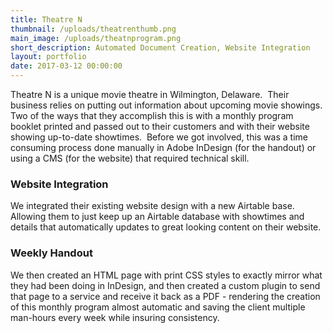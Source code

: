 ```yaml
---
title: Theatre N 
thumbnail: /uploads/theatrenthumb.png
main_image: /uploads/theatnprogram.png
short_description: Automated Document Creation, Website Integration
layout: portfolio
date: 2017-03-12 00:00:00
---
```



Theatre N is a unique movie theatre in Wilmington, Delaware.  Their business relies on putting out information about upcoming movie showings. Two of the ways that they accomplish this is with a monthly program booklet printed and passed out to their customers and with their website showing up-to-date showtimes.  Before we got involved, this was a time consuming process done manually in Adobe InDesign (for the handout) or using a CMS (for the website) that required technical skill.

### Website Integration

We integrated their existing website design with a new Airtable base.  Allowing them to just keep up an Airtable database with showtimes and details that automatically updates to great looking content on their website.

### Weekly Handout

We then created an HTML page with print CSS styles to exactly mirror what they had been doing in InDesign, and then created a custom plugin to send that page to a service and receive it back as a PDF - rendering the creation of this monthly program almost automatic and saving the client multiple man-hours every week while insuring consistency.